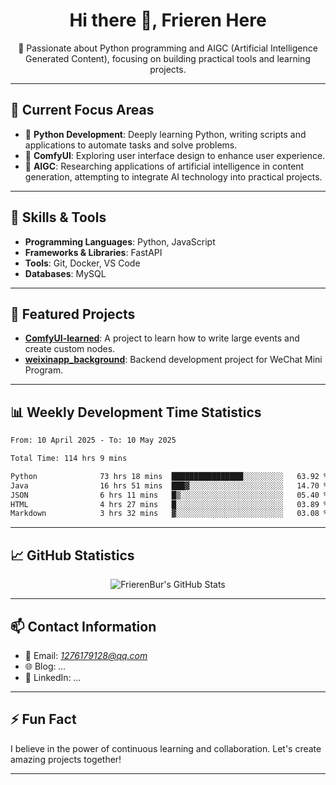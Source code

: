 <h1 align="center">Hi there 👋, Frieren Here</h1>

<p align="center">
  🎯 Passionate about Python programming and AIGC (Artificial Intelligence Generated Content), focusing on building practical tools and learning projects.
</p>

---

## 🧠 Current Focus Areas

- 🐍 **Python Development**: Deeply learning Python, writing scripts and applications to automate tasks and solve problems.
- 🧩 **ComfyUI**: Exploring user interface design to enhance user experience.
- 🤖 **AIGC**: Researching applications of artificial intelligence in content generation, attempting to integrate AI technology into practical projects.

---

## 🔧 Skills & Tools

- **Programming Languages**: Python, JavaScript
- **Frameworks & Libraries**: FastAPI
- **Tools**: Git, Docker, VS Code
- **Databases**: MySQL

---

## 📂 Featured Projects

- [**ComfyUI-learned**](https://github.com/FrierenBur/ComfyUI-learned): A project to learn how to write large events and create custom nodes.
- [**weixinapp_background**](https://github.com/FrierenBur/weixinapp_background): Backend development project for WeChat Mini Program.

---

## 📊 Weekly Development Time Statistics
<!--START_SECTION:waka-->

```txt
From: 10 April 2025 - To: 10 May 2025

Total Time: 114 hrs 9 mins

Python              73 hrs 18 mins  ████████████████░░░░░░░░░   63.92 %
Java                16 hrs 51 mins  ███▓░░░░░░░░░░░░░░░░░░░░░   14.70 %
JSON                6 hrs 11 mins   █▒░░░░░░░░░░░░░░░░░░░░░░░   05.40 %
HTML                4 hrs 27 mins   █░░░░░░░░░░░░░░░░░░░░░░░░   03.89 %
Markdown            3 hrs 32 mins   ▓░░░░░░░░░░░░░░░░░░░░░░░░   03.08 %
```

<!--END_SECTION:waka-->



---

## 📈 GitHub Statistics

<p align="center">
  <img src="https://github-readme-stats.vercel.app/api?username=FrierenBur&show_icons=true&theme=radical" alt="FrierenBur's GitHub Stats" />
</p>

---

## 📫 Contact Information

- 📧 Email: *1276179128@qq.com*
- 🌐 Blog: *...*
- 💼 LinkedIn: *...*

---

## ⚡ Fun Fact

I believe in the power of continuous learning and collaboration. Let's create amazing projects together!

---
